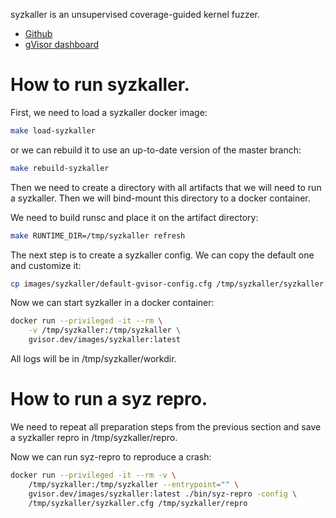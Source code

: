 syzkaller is an unsupervised coverage-guided kernel fuzzer.

*   [Github](https://github.com/google/syzkaller)
*   [gVisor dashboard](https://syzkaller.appspot.com/gvisor)

# How to run syzkaller.

First, we need to load a syzkaller docker image:

```bash
make load-syzkaller
```

or we can rebuild it to use an up-to-date version of the master branch:

```bash
make rebuild-syzkaller
```

Then we need to create a directory with all artifacts that we will need to run a
syzkaller. Then we will bind-mount this directory to a docker container.

We need to build runsc and place it on the artifact directory:

```bash
make RUNTIME_DIR=/tmp/syzkaller refresh
```

The next step is to create a syzkaller config. We can copy the default one and
customize it:

```bash
cp images/syzkaller/default-gvisor-config.cfg /tmp/syzkaller/syzkaller.cfg
```

Now we can start syzkaller in a docker container:

```bash
docker run --privileged -it --rm \
    -v /tmp/syzkaller:/tmp/syzkaller \
    gvisor.dev/images/syzkaller:latest
```

All logs will be in /tmp/syzkaller/workdir.

# How to run a syz repro.

We need to repeat all preparation steps from the previous section and save a
syzkaller repro in /tmp/syzkaller/repro.

Now we can run syz-repro to reproduce a crash:

```bash
docker run --privileged -it --rm -v \
    /tmp/syzkaller:/tmp/syzkaller --entrypoint="" \
    gvisor.dev/images/syzkaller:latest ./bin/syz-repro -config \
    /tmp/syzkaller/syzkaller.cfg /tmp/syzkaller/repro
```
